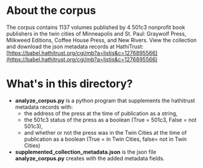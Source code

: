 # About the corpus

The corpus contains 1137 volumes published by 4 501c3 nonprofit book publishers in the twin cities of Minneapolis and St. Paul: Graywolf Press, Milkweed Editions, Coffee House Press, and New Rivers. View the collection and download the json metadata records at HathiTrust: [https://babel.hathitrust.org/cgi/mb?a=listis&c=1276895566](https://babel.hathitrust.org/cgi/mb?a=listis&c=1276895566)


# What's in this directory?

 - **analyze_corpus.py** is a python program that supplements the hathitrust metadata records with: 
	 - the address of the press at the time of publication as a string, 
	 - the 501c3 status of the press as a boolean (True = 501c3, False = not 501c3), 
	 - and whether or not the press was in the Twin Cities at the time of publication as a boolean (True = in Twin Cities, false= not in Twin Cities)
- **supplemented_collection_metadata.json** is the json file **analyze_corpus.py** creates with the added metadata fields. 
